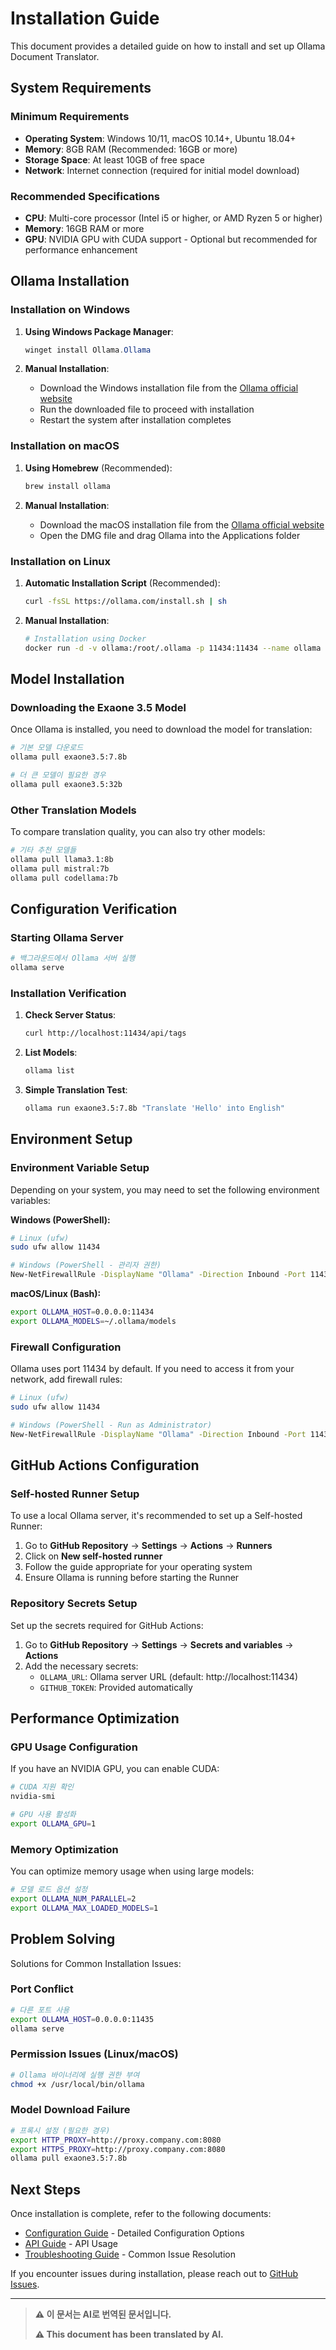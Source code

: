 # Installation Guide

This document provides a detailed guide on how to install and set up Ollama Document Translator.

## System Requirements

### Minimum Requirements
- **Operating System**: Windows 10/11, macOS 10.14+, Ubuntu 18.04+
- **Memory**: 8GB RAM (Recommended: 16GB or more)
- **Storage Space**: At least 10GB of free space
- **Network**: Internet connection (required for initial model download)

### Recommended Specifications
- **CPU**: Multi-core processor (Intel i5 or higher, or AMD Ryzen 5 or higher)
- **Memory**: 16GB RAM or more
- **GPU**: NVIDIA GPU with CUDA support - Optional but recommended for performance enhancement

## Ollama Installation

### Installation on Windows

1. **Using Windows Package Manager**:
   ```powershell
   winget install Ollama.Ollama
   ```

2. **Manual Installation**:
   - Download the Windows installation file from the [Ollama official website](https://ollama.com/download)
   - Run the downloaded file to proceed with installation
   - Restart the system after installation completes

### Installation on macOS

1. **Using Homebrew** (Recommended):
   ```bash
   brew install ollama
   ```

2. **Manual Installation**:
   - Download the macOS installation file from the [Ollama official website](https://ollama.com/download)
   - Open the DMG file and drag Ollama into the Applications folder

### Installation on Linux

1. **Automatic Installation Script** (Recommended):
   ```bash
   curl -fsSL https://ollama.com/install.sh | sh
   ```

2. **Manual Installation**:
   ```bash
   # Installation using Docker
   docker run -d -v ollama:/root/.ollama -p 11434:11434 --name ollama ollama/ollama
   ```

## Model Installation

### Downloading the Exaone 3.5 Model

Once Ollama is installed, you need to download the model for translation:

```bash
# 기본 모델 다운로드
ollama pull exaone3.5:7.8b

# 더 큰 모델이 필요한 경우
ollama pull exaone3.5:32b
```

### Other Translation Models

To compare translation quality, you can also try other models:

```bash
# 기타 추천 모델들
ollama pull llama3.1:8b
ollama pull mistral:7b
ollama pull codellama:7b
```

## Configuration Verification

### Starting Ollama Server

```bash
# 백그라운드에서 Ollama 서버 실행
ollama serve
```

### Installation Verification

1. **Check Server Status**:
   ```bash
   curl http://localhost:11434/api/tags
   ```

2. **List Models**:
   ```bash
   ollama list
   ```

3. **Simple Translation Test**:
   ```bash
   ollama run exaone3.5:7.8b "Translate 'Hello' into English"
   ```

## Environment Setup

### Environment Variable Setup

Depending on your system, you may need to set the following environment variables:

**Windows (PowerShell):**
```bash
# Linux (ufw)
sudo ufw allow 11434

# Windows (PowerShell - 관리자 권한)
New-NetFirewallRule -DisplayName "Ollama" -Direction Inbound -Port 11434 -Protocol TCP -Action Allow
```

**macOS/Linux (Bash):**
```bash
export OLLAMA_HOST=0.0.0.0:11434
export OLLAMA_MODELS=~/.ollama/models
```

### Firewall Configuration

Ollama uses port 11434 by default. If you need to access it from your network, add firewall rules:

```bash
# Linux (ufw)
sudo ufw allow 11434

# Windows (PowerShell - Run as Administrator)
New-NetFirewallRule -DisplayName "Ollama" -Direction Inbound -Port 11434 -Protocol TCP -Action Allow
```

## GitHub Actions Configuration

### Self-hosted Runner Setup

To use a local Ollama server, it's recommended to set up a Self-hosted Runner:

1. Go to **GitHub Repository** → **Settings** → **Actions** → **Runners**
2. Click on **New self-hosted runner**
3. Follow the guide appropriate for your operating system
4. Ensure Ollama is running before starting the Runner

### Repository Secrets Setup

Set up the secrets required for GitHub Actions:

1. Go to **GitHub Repository** → **Settings** → **Secrets and variables** → **Actions**
2. Add the necessary secrets:
   - `OLLAMA_URL`: Ollama server URL (default: http://localhost:11434)
   - `GITHUB_TOKEN`: Provided automatically

## Performance Optimization

### GPU Usage Configuration

If you have an NVIDIA GPU, you can enable CUDA:

```bash
# CUDA 지원 확인
nvidia-smi

# GPU 사용 활성화
export OLLAMA_GPU=1
```

### Memory Optimization

You can optimize memory usage when using large models:

```bash
# 모델 로드 옵션 설정
export OLLAMA_NUM_PARALLEL=2
export OLLAMA_MAX_LOADED_MODELS=1
```

## Problem Solving

Solutions for Common Installation Issues:

### Port Conflict
```bash
# 다른 포트 사용
export OLLAMA_HOST=0.0.0.0:11435
ollama serve
```

### Permission Issues (Linux/macOS)
```bash
# Ollama 바이너리에 실행 권한 부여
chmod +x /usr/local/bin/ollama
```

### Model Download Failure
```bash
# 프록시 설정 (필요한 경우)
export HTTP_PROXY=http://proxy.company.com:8080
export HTTPS_PROXY=http://proxy.company.com:8080
ollama pull exaone3.5:7.8b
```

## Next Steps

Once installation is complete, refer to the following documents:

- [Configuration Guide](configuration.md) - Detailed Configuration Options
- [API Guide](api-guide.md) - API Usage
- [Troubleshooting Guide](troubleshooting.md) - Common Issue Resolution

If you encounter issues during installation, please reach out to [GitHub Issues](https://github.com/your-username/ollama-doc-translator/issues).

---

> **⚠️ 이 문서는 AI로 번역된 문서입니다.**
>
> **⚠️ This document has been translated by AI.**